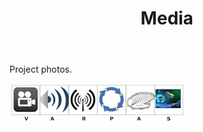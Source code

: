 ﻿---
layout: page
title: Media
permalink: /Media/
---

<!DOCTYPE html>
<html>
<head>


<p>Project photos.</p>

<img src="images/Logo Big.jpg" width="290" height="64" alt="">

</head>
</html>
